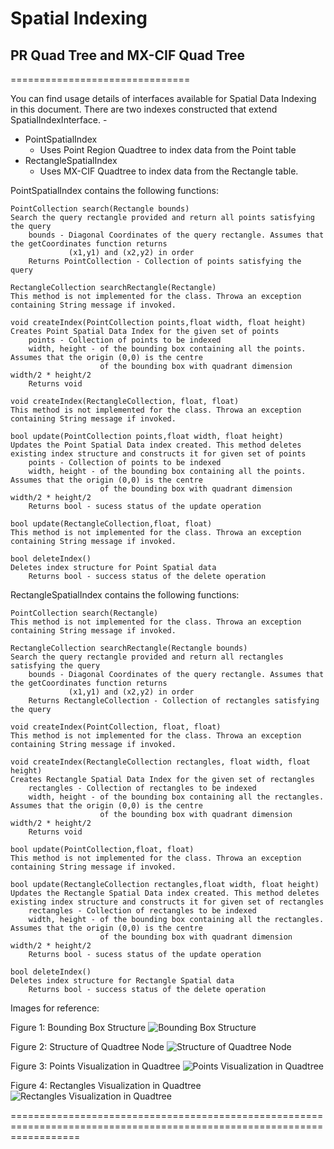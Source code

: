# Spatial Indexing

## PR Quad Tree and MX-CIF Quad Tree
===============================

You can find usage details of interfaces available for Spatial Data Indexing in this document.
There are two indexes constructed that extend SpatialIndexInterface. - 

* PointSpatialIndex
	* Uses Point Region Quadtree to index data from the Point table
* RectangleSpatialIndex 
	* Uses MX-CIF Quadtree to index data from the Rectangle table.

PointSpatialIndex contains the following functions:
	
	PointCollection search(Rectangle bounds)
	Search the query rectangle provided and return all points satisfying the query
		bounds - Diagonal Coordinates of the query rectangle. Assumes that the getCoordinates function returns
		         (x1,y1) and (x2,y2) in order
		Returns PointCollection - Collection of points satisfying the query
	
	RectangleCollection searchRectangle(Rectangle)
	This method is not implemented for the class. Throwa an exception containing String message if invoked.
	
	void createIndex(PointCollection points,float width, float height)
	Creates Point Spatial Data Index for the given set of points
		points - Collection of points to be indexed
		width, height - of the bounding box containing all the points. Assumes that the origin (0,0) is the centre
						of the bounding box with quadrant dimension width/2 * height/2
		Returns void
	
	void createIndex(RectangleCollection, float, float)
	This method is not implemented for the class. Throwa an exception containing String message if invoked.
		
	bool update(PointCollection points,float width, float height)
	Updates the Point Spatial Data index created. This method deletes existing index structure and constructs it for given set of points
		points - Collection of points to be indexed
		width, height - of the bounding box containing all the points. Assumes that the origin (0,0) is the centre
						of the bounding box with quadrant dimension width/2 * height/2
		Returns bool - sucess status of the update operation
	
	bool update(RectangleCollection,float, float)
	This method is not implemented for the class. Throwa an exception containing String message if invoked.
	
	bool deleteIndex()
	Deletes index structure for Point Spatial data
		Returns bool - success status of the delete operation
	
RectangleSpatialIndex contains the following functions:
	
	PointCollection search(Rectangle)
	This method is not implemented for the class. Throwa an exception containing String message if invoked.
	
	RectangleCollection searchRectangle(Rectangle bounds)
	Search the query rectangle provided and return all rectangles satisfying the query
		bounds - Diagonal Coordinates of the query rectangle. Assumes that the getCoordinates function returns
		         (x1,y1) and (x2,y2) in order
		Returns RectangleCollection - Collection of rectangles satisfying the query
		
	void createIndex(PointCollection, float, float)
	This method is not implemented for the class. Throwa an exception containing String message if invoked.
	
	void createIndex(RectangleCollection rectangles, float width, float height)
	Creates Rectangle Spatial Data Index for the given set of rectangles
		rectangles - Collection of rectangles to be indexed
		width, height - of the bounding box containing all the rectangles. Assumes that the origin (0,0) is the centre
						of the bounding box with quadrant dimension width/2 * height/2
		Returns void
		
	bool update(PointCollection,float, float)
	This method is not implemented for the class. Throwa an exception containing String message if invoked.
	
	bool update(RectangleCollection rectangles,float width, float height)
	Updates the Rectangle Spatial Data index created. This method deletes existing index structure and constructs it for given set of rectangles
		rectangles - Collection of rectangles to be indexed
		width, height - of the bounding box containing all the rectangles. Assumes that the origin (0,0) is the centre
						of the bounding box with quadrant dimension width/2 * height/2
		Returns bool - sucess status of the update operation
		
	bool deleteIndex()
	Deletes index structure for Rectangle Spatial data
		Returns bool - success status of the delete operation

Images for reference:

Figure 1: Bounding Box Structure 
![Bounding Box Structure](https://github.com/nakulchawla09/advances-quadtree/blob/master/new/advdbSpatialTest/Test/Images/BoundingBoxStructure.png)

Figure 2: Structure of Quadtree Node
![Structure of Quadtree Node](https://github.com/nakulchawla09/advances-quadtree/blob/master/new/advdbSpatialTest/Test/Images/StructureOfQuadtreeNode.png)

Figure 3: Points Visualization in Quadtree
![Points Visualization in Quadtree](https://github.com/nakulchawla09/advances-quadtree/blob/master/new/advdbSpatialTest/Test/Images/TestCase1PointsVisualization.png)

Figure 4: Rectangles Visualization in Quadtree
![Rectangles Visualization in Quadtree](https://github.com/nakulchawla09/advances-quadtree/blob/master/new/advdbSpatialTest/Test/Images/TestCaseRectangulesVisualization.png)

========================================================================================================================

